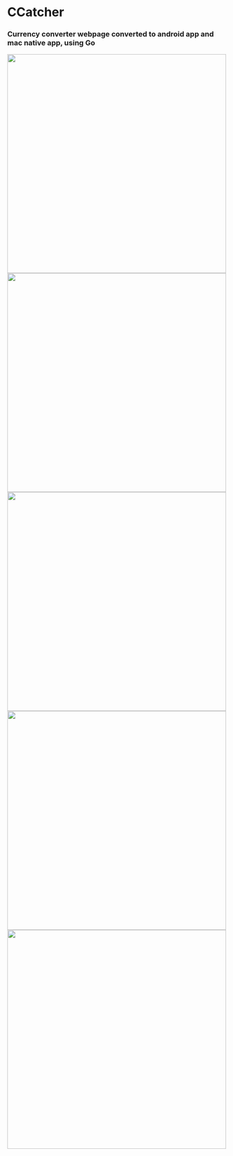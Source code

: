 <h1>CCatcher</h1>
<h3>Currency converter webpage converted to android app and mac native app, using Go</h3>

<img src="https://github.com/user-attachments/assets/acce3ef0-ec09-4d18-a3ef-eddb6d7b8e53" width="500"/>
<img src="https://github.com/user-attachments/assets/5a767fa3-b1a5-40be-8230-2744d448d3bc" width="500"/>
<img src="https://github.com/user-attachments/assets/04191758-6730-438c-9eb6-d0b8ef34bbf1" width="500"/>
<img src="https://github.com/user-attachments/assets/b3269e58-21f1-4d2d-871b-7ff81c2eae55" width="500"/>
<img src="https://github.com/user-attachments/assets/b9a29f07-fb8f-47c0-a6de-799ec87816d9" width="500"/>


